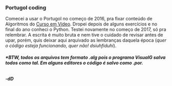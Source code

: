 <h3>Portugol coding</h3>

Comecei a usar o Portugol no começo de 2016, pra fixar conteúdo de Algoritmos do [Curso em Vídeo](https://www.youtube.com/user/cursosemvideo). Dropei depois de alguns exercícios e no final do ano conheci o Python. Testei novamente no começo de 2017, só pra relembrar. A escrita é muito bruta e nem tive o cuidado de revisar antes de upar, porém, quis deixar aqui arquivado as lembranças daquela época (*quer o código esteja funcionando, quer não! dsiuhfiduhi*).

<p>
  <h6><strong>*BTW, todos os arquivos tem formato .alg pois o programa VisualG salva todos como tal. Em alguns editores o código é salvo como .por.</strong></h6>
</p>


<h5>-dD</h5>
